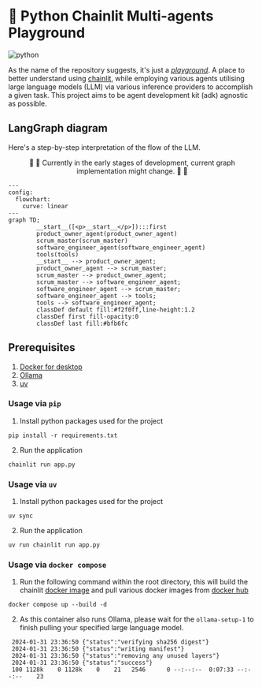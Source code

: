 # 🛝 Python Chainlit Multi-agents Playground

![python](https://img.shields.io/badge/python-3.12.0-informational)

As the name of the repository suggests, it's just a [_playground_](https://dictionary.cambridge.org/dictionary/english/playground).
A place to better understand using [chainlit](https://github.com/Chainlit/chainlit), while employing various agents utilising large language models (LLM) via
various inference providers to accomplish a given task. This project aims to be agent development kit (adk) agnostic as possible.

## LangGraph diagram

Here's a step-by-step interpretation of the flow of the LLM.

<p style="text-align:center"> 🚧  👷 Currently in the early stages of development, current graph implementation might change. 👷 🚧 </p>

```mermaid
---
config:
  flowchart:
    curve: linear
---
graph TD;
        __start__([<p>__start__</p>]):::first
        product_owner_agent(product_owner_agent)
        scrum_master(scrum_master)
        software_engineer_agent(software_engineer_agent)
        tools(tools)
        __start__ --> product_owner_agent;
        product_owner_agent --> scrum_master;
        scrum_master --> product_owner_agent;
        scrum_master --> software_engineer_agent;
        software_engineer_agent --> scrum_master;
        software_engineer_agent --> tools;
        tools --> software_engineer_agent;
        classDef default fill:#f2f0ff,line-height:1.2
        classDef first fill-opacity:0
        classDef last fill:#bfb6fc
```

<!---
graph.get_graph().draw_mermaid()
--->

## Prerequisites

1. [Docker for desktop](https://docs.docker.com/desktop/)
2. [Ollama](https://ollama.com/download)
3. [uv](https://docs.astral.sh/uv/#installation)

### Usage via `pip`

1. Install python packages used for the project

```pycon
pip install -r requirements.txt
```

2. Run the application

```pycon
chainlit run app.py
```

### Usage via `uv`

1. Install python packages used for the project

```pycon
uv sync
```

2. Run the application

```pycon
uv run chainlit run app.py
```

### Usage via `docker compose`

1. Run the following command within the root directory, this will build the chainlit [docker image](Dockerfile) and pull various
   docker images from [docker hub](https://hub.docker.com/)

```shell
docker compose up --build -d
```

2. As this container also runs Ollama, please wait for the `ollama-setup-1` to finish pulling your specified large language
   model.

```shell
 2024-01-31 23:36:50 {"status":"verifying sha256 digest"}
 2024-01-31 23:36:50 {"status":"writing manifest"}
 2024-01-31 23:36:50 {"status":"removing any unused layers"}
 2024-01-31 23:36:50 {"status":"success"}
 100 1128k    0 1128k    0    21   2546      0 --:--:--  0:07:33 --:--:--    23
```
